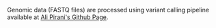 Genomic data (FASTQ files) are processed using variant calling pipeline available at [Ali Pirani's Github Page](https://github.com/alipirani88/variant_calling_pipeline).
